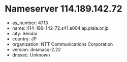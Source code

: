# Nameserver 114.189.142.72

* as_number: 4713
* name: i114-189-142-72.s41.a004.ap.plala.or.jp.
* city: Sendai
* country: JP
* organization: NTT Communications Corporation
* version: dnsmasq-2.22
* dnssec: Unknown
